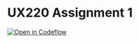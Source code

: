 UX220 Assignment 1
===

[![Open in Codeflow](https://developer.stackblitz.com/img/open_in_codeflow.svg)](https:///pr.new/LianaV27/UX220Assignment1
)
